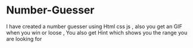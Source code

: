 # Number-Guesser
I have created a number guesser using Html css js , also you get an GIF when you win or loose , You also get Hint which shows you the range you are looking for
